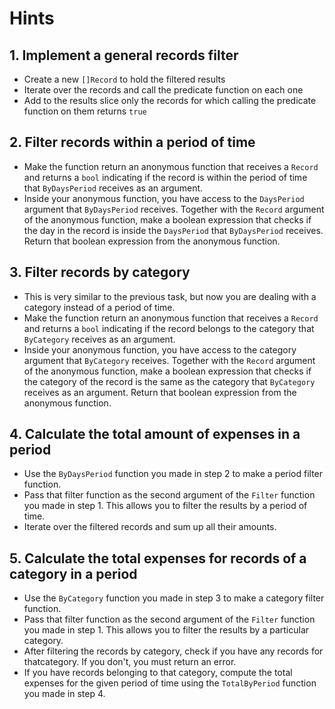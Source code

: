 # Hints

## 1. Implement a general records filter

- Create a new `[]Record` to hold the filtered results
- Iterate over the records and call the predicate function on each one
- Add to the results slice only the records for which calling the predicate function on them returns `true`

## 2. Filter records within a period of time

- Make the function return an anonymous function that receives a `Record` and returns a `bool` indicating if the record
  is within the period of time that `ByDaysPeriod` receives as an argument.
- Inside your anonymous function, you have access to the `DaysPeriod` argument that `ByDaysPeriod` receives. Together
  with the `Record` argument of the anonymous function, make a boolean expression that checks if the day in the record
  is inside the `DaysPeriod` that `ByDaysPeriod` receives. Return that boolean expression from the anonymous function.

## 3. Filter records by category

- This is very similar to the previous task, but now you are dealing with a category instead of a period of time.
- Make the function return an anonymous function that receives a `Record` and returns a `bool` indicating if the record
  belongs to the category that `ByCategory` receives as an argument.
- Inside your anonymous function, you have access to the category argument that `ByCategory` receives. Together with
  the `Record` argument of the anonymous function, make a boolean expression that checks if the category of the record
  is the same as the category that `ByCategory` receives as an argument. Return that boolean expression from the
  anonymous function.

## 4. Calculate the total amount of expenses in a period

- Use the `ByDaysPeriod` function you made in step 2 to make a period filter function.
- Pass that filter function as the second argument of the `Filter` function you made in step 1. This allows you to
  filter the results by a period of time.
- Iterate over the filtered records and sum up all their amounts.

## 5. Calculate the total expenses for records of a category in a period

- Use the `ByCategory` function you made in step 3 to make a category filter function.
- Pass that filter function as the second argument of the `Filter` function you made in step 1. This allows you to
  filter the results by a particular category.
- After filtering the records by category, check if you have any records for thatcategory. If you don't, you must return
  an error.
- If you have records belonging to that category, compute the total expenses for the given period of time using
  the `TotalByPeriod` function you made in step 4.
